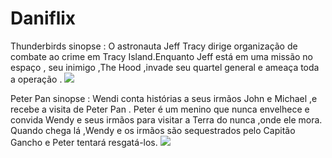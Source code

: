 # Daniflix
Thunderbirds 
sinopse : O astronauta Jeff Tracy dirige organização de combate ao crime em Tracy Island.Enquanto Jeff está em uma missão no espaço , seu inimigo ,The Hood ,invade seu quartel general e ameaça toda a operação .
![](https://media1.tenor.com/m/PEArWOE6afoAAAAd/marina-stingray.gif)

Peter Pan 
sinopse : Wendi conta  histórias a seus irmãos John e Michael ,e recebe a visita de Peter Pan . Peter é um menino que nunca envelhece e convida Wendy e seus irmãos para visitar a Terra do nunca ,onde ele mora. Quando chega lá ,Wendy e os irmãos são sequestrados pelo Capitão Gancho e Peter tentará resgatá-los.
![](https://media1.tenor.com/m/1CEkBeHjxLgAAAAC/fairy-princess-alexis-clark.gif)
